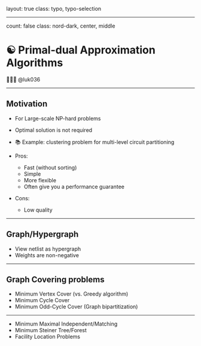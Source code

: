 layout: true
class: typo, typo-selection

---

count: false
class: nord-dark, center, middle

# ☯ Primal-dual Approximation Algorithms

👨🏻‍🏫 @luk036

---

## Motivation

- For Large-scale NP-hard problems
- Optimal solution is not required
- 📚 Example: clustering problem for multi-level circuit partitioning

- Pros:
  - Fast (without sorting)
  - Simple
  - More flexible
  - Often give you a performance guarantee
- Cons:
  - Low quality

---

## Graph/Hypergraph

- View netlist as hypergraph
- Weights are non-negative

---

## Graph Covering problems

- Minimum Vertex Cover (vs. Greedy algorithm)
- Minimum Cycle Cover
- Minimum Odd-Cycle Cover (Graph bipartitization)

---

- Minimum Maximal Independent/Matching
- Minimum Steiner Tree/Forest
- Facility Location Problems
